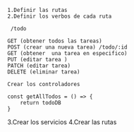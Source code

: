 

    1.Definir las rutas
    2.Definir los verbos de cada ruta

     /todo

    GET (obtener todos las tareas)
    POST (crear una nueva tarea) /todo/:id
    GET (obtener  una tarea en especifico)
    PUT (editar tarea )
    PATCH (editar tarea)
    DELETE (eliminar tarea)

    Crear los controladores

    const getAllTodos = () => {
        return todoDB
    }
    
   3.Crear los servicios
   4.Crear las rutas
